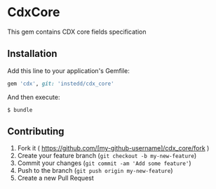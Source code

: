 # CdxCore

This gem contains CDX core fields specification

## Installation

Add this line to your application's Gemfile:

```ruby
gem 'cdx', git: 'instedd/cdx_core'
```

And then execute:

    $ bundle

## Contributing

1. Fork it ( https://github.com/[my-github-username]/cdx_core/fork )
2. Create your feature branch (`git checkout -b my-new-feature`)
3. Commit your changes (`git commit -am 'Add some feature'`)
4. Push to the branch (`git push origin my-new-feature`)
5. Create a new Pull Request
